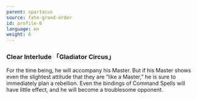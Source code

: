 ```yaml
---
parent: spartacus
source: fate-grand-order
id: profile-6
language: en
weight: 6
---
```


### Clear Interlude 「Gladiator Circus」

For the time being, he will accompany his Master. But if his Master shows even the slightest attitude that they are “like a Master,” he is sure to immediately plan a rebellion. Even the bindings of Command Spells will have little effect, and he will
become a troublesome opponent.
